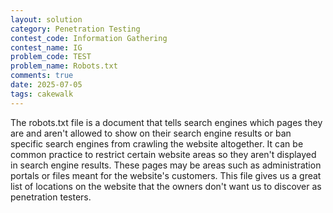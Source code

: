 ```yaml
---
layout: solution
category: Penetration Testing
contest_code: Information Gathering
contest_name: IG
problem_code: TEST
problem_name: Robots.txt
comments: true
date: 2025-07-05
tags: cakewalk
---
```


The robots.txt file is a document that tells search engines which pages they are and aren't allowed to show on their search engine results or ban specific search engines from crawling the website altogether. It can be common practice to restrict certain website areas so they aren't displayed in search engine results. These pages may be areas such as administration portals or files meant for the website's customers. This file gives us a great list of locations on the website that the owners don't want us to discover as penetration testers.
